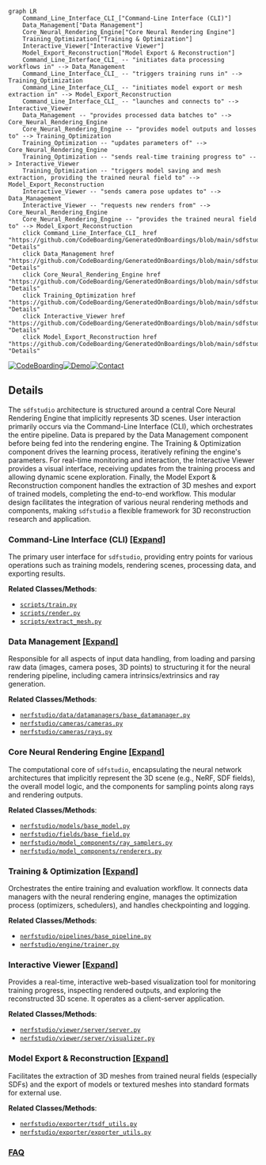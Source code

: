 ```mermaid
graph LR
    Command_Line_Interface_CLI_["Command-Line Interface (CLI)"]
    Data_Management["Data Management"]
    Core_Neural_Rendering_Engine["Core Neural Rendering Engine"]
    Training_Optimization["Training & Optimization"]
    Interactive_Viewer["Interactive Viewer"]
    Model_Export_Reconstruction["Model Export & Reconstruction"]
    Command_Line_Interface_CLI_ -- "initiates data processing workflows in" --> Data_Management
    Command_Line_Interface_CLI_ -- "triggers training runs in" --> Training_Optimization
    Command_Line_Interface_CLI_ -- "initiates model export or mesh extraction in" --> Model_Export_Reconstruction
    Command_Line_Interface_CLI_ -- "launches and connects to" --> Interactive_Viewer
    Data_Management -- "provides processed data batches to" --> Core_Neural_Rendering_Engine
    Core_Neural_Rendering_Engine -- "provides model outputs and losses to" --> Training_Optimization
    Training_Optimization -- "updates parameters of" --> Core_Neural_Rendering_Engine
    Training_Optimization -- "sends real-time training progress to" --> Interactive_Viewer
    Training_Optimization -- "triggers model saving and mesh extraction, providing the trained neural field to" --> Model_Export_Reconstruction
    Interactive_Viewer -- "sends camera pose updates to" --> Data_Management
    Interactive_Viewer -- "requests new renders from" --> Core_Neural_Rendering_Engine
    Core_Neural_Rendering_Engine -- "provides the trained neural field to" --> Model_Export_Reconstruction
    click Command_Line_Interface_CLI_ href "https://github.com/CodeBoarding/GeneratedOnBoardings/blob/main/sdfstudio/Command_Line_Interface_CLI_.md" "Details"
    click Data_Management href "https://github.com/CodeBoarding/GeneratedOnBoardings/blob/main/sdfstudio/Data_Management.md" "Details"
    click Core_Neural_Rendering_Engine href "https://github.com/CodeBoarding/GeneratedOnBoardings/blob/main/sdfstudio/Core_Neural_Rendering_Engine.md" "Details"
    click Training_Optimization href "https://github.com/CodeBoarding/GeneratedOnBoardings/blob/main/sdfstudio/Training_Optimization.md" "Details"
    click Interactive_Viewer href "https://github.com/CodeBoarding/GeneratedOnBoardings/blob/main/sdfstudio/Interactive_Viewer.md" "Details"
    click Model_Export_Reconstruction href "https://github.com/CodeBoarding/GeneratedOnBoardings/blob/main/sdfstudio/Model_Export_Reconstruction.md" "Details"
```

[![CodeBoarding](https://img.shields.io/badge/Generated%20by-CodeBoarding-9cf?style=flat-square)](https://github.com/CodeBoarding/GeneratedOnBoardings)[![Demo](https://img.shields.io/badge/Try%20our-Demo-blue?style=flat-square)](https://www.codeboarding.org/demo)[![Contact](https://img.shields.io/badge/Contact%20us%20-%20contact@codeboarding.org-lightgrey?style=flat-square)](mailto:contact@codeboarding.org)

## Details

The `sdfstudio` architecture is structured around a central Core Neural Rendering Engine that implicitly represents 3D scenes. User interaction primarily occurs via the Command-Line Interface (CLI), which orchestrates the entire pipeline. Data is prepared by the Data Management component before being fed into the rendering engine. The Training & Optimization component drives the learning process, iteratively refining the engine's parameters. For real-time monitoring and interaction, the Interactive Viewer provides a visual interface, receiving updates from the training process and allowing dynamic scene exploration. Finally, the Model Export & Reconstruction component handles the extraction of 3D meshes and export of trained models, completing the end-to-end workflow. This modular design facilitates the integration of various neural rendering methods and components, making `sdfstudio` a flexible framework for 3D reconstruction research and application.

### Command-Line Interface (CLI) [[Expand]](./Command_Line_Interface_CLI_.md)
The primary user interface for `sdfstudio`, providing entry points for various operations such as training models, rendering scenes, processing data, and exporting results.


**Related Classes/Methods**:

- <a href="https://github.com/autonomousvision/sdfstudio/blob/master/scripts/train.py" target="_blank" rel="noopener noreferrer">`scripts/train.py`</a>
- <a href="https://github.com/autonomousvision/sdfstudio/blob/master/scripts/render.py" target="_blank" rel="noopener noreferrer">`scripts/render.py`</a>
- <a href="https://github.com/autonomousvision/sdfstudio/blob/master/scripts/extract_mesh.py" target="_blank" rel="noopener noreferrer">`scripts/extract_mesh.py`</a>


### Data Management [[Expand]](./Data_Management.md)
Responsible for all aspects of input data handling, from loading and parsing raw data (images, camera poses, 3D points) to structuring it for the neural rendering pipeline, including camera intrinsics/extrinsics and ray generation.


**Related Classes/Methods**:

- <a href="https://github.com/autonomousvision/sdfstudio/blob/master/nerfstudio/data/datamanagers/base_datamanager.py" target="_blank" rel="noopener noreferrer">`nerfstudio/data/datamanagers/base_datamanager.py`</a>
- <a href="https://github.com/autonomousvision/sdfstudio/blob/master/nerfstudio/cameras/cameras.py" target="_blank" rel="noopener noreferrer">`nerfstudio/cameras/cameras.py`</a>
- <a href="https://github.com/autonomousvision/sdfstudio/blob/master/nerfstudio/cameras/rays.py" target="_blank" rel="noopener noreferrer">`nerfstudio/cameras/rays.py`</a>


### Core Neural Rendering Engine [[Expand]](./Core_Neural_Rendering_Engine.md)
The computational core of `sdfstudio`, encapsulating the neural network architectures that implicitly represent the 3D scene (e.g., NeRF, SDF fields), the overall model logic, and the components for sampling points along rays and rendering outputs.


**Related Classes/Methods**:

- <a href="https://github.com/autonomousvision/sdfstudio/blob/master/nerfstudio/models/base_model.py" target="_blank" rel="noopener noreferrer">`nerfstudio/models/base_model.py`</a>
- <a href="https://github.com/autonomousvision/sdfstudio/blob/master/nerfstudio/fields/base_field.py" target="_blank" rel="noopener noreferrer">`nerfstudio/fields/base_field.py`</a>
- <a href="https://github.com/autonomousvision/sdfstudio/blob/master/nerfstudio/model_components/ray_samplers.py" target="_blank" rel="noopener noreferrer">`nerfstudio/model_components/ray_samplers.py`</a>
- <a href="https://github.com/autonomousvision/sdfstudio/blob/master/nerfstudio/model_components/renderers.py" target="_blank" rel="noopener noreferrer">`nerfstudio/model_components/renderers.py`</a>


### Training & Optimization [[Expand]](./Training_Optimization.md)
Orchestrates the entire training and evaluation workflow. It connects data managers with the neural rendering engine, manages the optimization process (optimizers, schedulers), and handles checkpointing and logging.


**Related Classes/Methods**:

- <a href="https://github.com/autonomousvision/sdfstudio/blob/master/nerfstudio/pipelines/base_pipeline.py" target="_blank" rel="noopener noreferrer">`nerfstudio/pipelines/base_pipeline.py`</a>
- <a href="https://github.com/autonomousvision/sdfstudio/blob/master/nerfstudio/engine/trainer.py" target="_blank" rel="noopener noreferrer">`nerfstudio/engine/trainer.py`</a>


### Interactive Viewer [[Expand]](./Interactive_Viewer.md)
Provides a real-time, interactive web-based visualization tool for monitoring training progress, inspecting rendered outputs, and exploring the reconstructed 3D scene. It operates as a client-server application.


**Related Classes/Methods**:

- <a href="https://github.com/autonomousvision/sdfstudio/blob/master/nerfstudio/viewer/server/server.py" target="_blank" rel="noopener noreferrer">`nerfstudio/viewer/server/server.py`</a>
- <a href="https://github.com/autonomousvision/sdfstudio/blob/master/nerfstudio/viewer/server/visualizer.py" target="_blank" rel="noopener noreferrer">`nerfstudio/viewer/server/visualizer.py`</a>


### Model Export & Reconstruction [[Expand]](./Model_Export_Reconstruction.md)
Facilitates the extraction of 3D meshes from trained neural fields (especially SDFs) and the export of models or textured meshes into standard formats for external use.


**Related Classes/Methods**:

- <a href="https://github.com/autonomousvision/sdfstudio/blob/master/nerfstudio/exporter/tsdf_utils.py" target="_blank" rel="noopener noreferrer">`nerfstudio/exporter/tsdf_utils.py`</a>
- <a href="https://github.com/autonomousvision/sdfstudio/blob/master/nerfstudio/exporter/exporter_utils.py" target="_blank" rel="noopener noreferrer">`nerfstudio/exporter/exporter_utils.py`</a>




### [FAQ](https://github.com/CodeBoarding/GeneratedOnBoardings/tree/main?tab=readme-ov-file#faq)